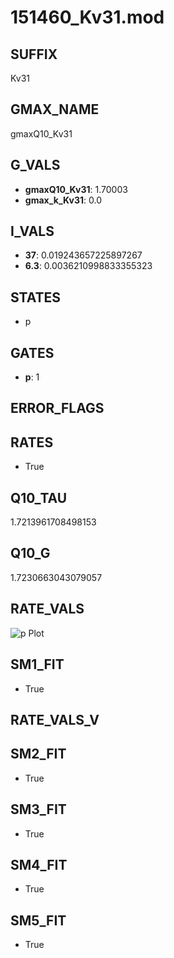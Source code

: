 # 151460_Kv31.mod

## SUFFIX

Kv31

## GMAX_NAME

gmaxQ10_Kv31

## G_VALS

- **gmaxQ10_Kv31**: 1.70003
- **gmax_k_Kv31**: 0.0

## I_VALS

- **37**: 0.019243657225897267
- **6.3**: 0.0036210998833355323

## STATES

- p

## GATES

- **p**: 1

## ERROR_FLAGS


## RATES

- True

## Q10_TAU

1.7213961708498153

## Q10_G

1.7230663043079057

## RATE_VALS

![p Plot](/Users/pbozelos/Dropbox/icg-Chai-Panos/supermodels/output_markdown_files/K/151460_Kv31.mod/images/p.png)

## SM1_FIT

- True

## RATE_VALS_V

## SM2_FIT

- True

## SM3_FIT

- True

## SM4_FIT

- True

## SM5_FIT

- True

